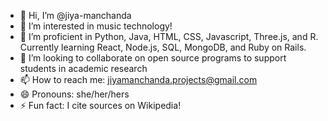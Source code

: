 - 👋 Hi, I’m @jiya-manchanda
- 👀 I’m interested in music technology!
- 🌱 I’m proficient in Python, Java, HTML, CSS, Javascript, Three.js, and R. Currently learning React, Node.js, SQL, MongoDB, and Ruby on Rails.
- 💞️ I’m looking to collaborate on open source programs to support students in academic research
- 📫 How to reach me: jiyamanchanda.projects@gmail.com
- 😄 Pronouns: she/her/hers
- ⚡ Fun fact: I cite sources on Wikipedia!

<!---
jiya-manchanda/jiya-manchanda is a ✨ special ✨ repository because its `README.md` (this file) appears on your GitHub profile.
You can click the Preview link to take a look at your changes.
--->

